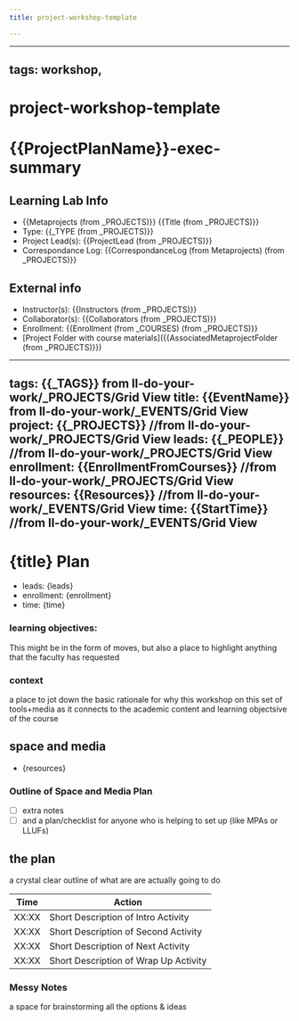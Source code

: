 ```yaml
---
title: project-workshop-template

---
```


---
tags: workshop, 
---

# project-workshop-template



# {{ProjectPlanName}}-exec-summary
## Learning Lab Info
* {{Metaprojects (from _PROJECTS)}} {{Title (from _PROJECTS)}}
* Type: {{_TYPE (from _PROJECTS)}}
* Project Lead(s): {{ProjectLead (from _PROJECTS)}}
* Correspondance Log: {{CorrespondanceLog (from Metaprojects) (from _PROJECTS)}}

## External info
* Instructor(s): {{Instructors (from _PROJECTS)}}
* Collaborator(s): {{Collaborators (from _PROJECTS)}}
* Enrollment: {{Enrollment (from _COURSES) (from _PROJECTS)}}
* [Project Folder with course materials]({{AssociatedMetaprojectFolder (from _PROJECTS)}})

---
tags: {{_TAGS}} from ll-do-your-work/_PROJECTS/Grid View
title: {{EventName}}  from ll-do-your-work/_EVENTS/Grid View
project: {{_PROJECTS}} //from ll-do-your-work/_PROJECTS/Grid View
leads: {{_PEOPLE}} //from ll-do-your-work/_PROJECTS/Grid View
enrollment: {{EnrollmentFromCourses}} //from ll-do-your-work/_PROJECTS/Grid View
resources: {{Resources}} //from ll-do-your-work/_EVENTS/Grid View
time: {{StartTime}} //from ll-do-your-work/_EVENTS/Grid View
---

# {title} Plan

* leads: {leads} 
* enrollment: {enrollment}
* time: {time}

### learning objectives:
This might be in the form of moves, but also a place to highlight anything that the faculty has requested

### context
a place to jot down the basic rationale for why this workshop on this set of tools+media as it connects to the academic content and learning objectsive of the course

## space and media 
* {resources}

### Outline of Space and Media Plan
- [ ] extra notes
- [ ] and a plan/checklist for anyone who is helping to set up (like MPAs or LLUFs)
## the plan
a crystal clear outline of what are are actually going to do


| Time | Action |  
| -------- | -------- | 
| XX:XX     |  Short Description of Intro Activity    | 
| XX:XX     |  Short Description of Second Activity    | 
| XX:XX     |  Short Description of Next Activity    | 
| XX:XX     |  Short Description of Wrap Up Activity    | 

### Messy Notes
a space for brainstorming all the options & ideas